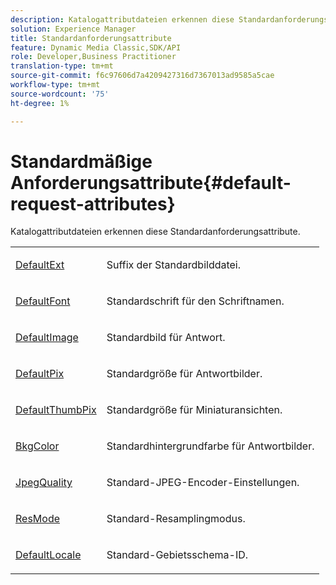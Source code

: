```yaml
---
description: Katalogattributdateien erkennen diese Standardanforderungsattribute.
solution: Experience Manager
title: Standardanforderungsattribute
feature: Dynamic Media Classic,SDK/API
role: Developer,Business Practitioner
translation-type: tm+mt
source-git-commit: f6c97606d7a4209427316d7367013ad9585a5cae
workflow-type: tm+mt
source-wordcount: '75'
ht-degree: 1%

---
```



# Standardmäßige Anforderungsattribute{#default-request-attributes}

Katalogattributdateien erkennen diese Standardanforderungsattribute.

<table id="table_129CE5F9711F44D2A90ADADF5EDC3BE4"> 
 <tbody> 
  <tr> 
   <td colname="col1"> <p><span class="codeph"><a href="../../../../../../is-api/image-catalog/image-serving-api-ref/c-image-catalog-reference/c-attributes-reference/r-defaultext.md#reference-1b96c71a253049ddaeae09892d3484a0" format="dita" scope="local"> DefaultExt</a></span> </p> </td> 
   <td colname="col2"> <p> Suffix der Standardbilddatei. </p> </td> 
  </tr> 
  <tr> 
   <td colname="col1"> <p><span class="codeph"><a href="../../../../../../is-api/image-catalog/image-serving-api-ref/c-image-catalog-reference/c-attributes-reference/r-defaultfont.md#reference-48b763ac254545e89a25c76ff7581107" format="dita" scope="local"> DefaultFont</a></span> </p> </td> 
   <td colname="col2"> <p> Standardschrift für den Schriftnamen. </p> </td> 
  </tr> 
  <tr> 
   <td colname="col1"> <p><span class="codeph"><a href="../../../../../../is-api/image-catalog/image-serving-api-ref/c-image-catalog-reference/c-attributes-reference/r-is-cat-defaultimage.md#reference-8e9900e129f54ed68462a3c2fc3bc433" format="dita" scope="local"> DefaultImage</a></span> </p> </td> 
   <td colname="col2"> <p> Standardbild für Antwort. </p> </td> 
  </tr> 
  <tr> 
   <td colname="col1"> <p><span class="codeph"><a href="../../../../../../is-api/image-catalog/image-serving-api-ref/c-image-catalog-reference/c-attributes-reference/r-defaultpix.md#reference-996b2c22b30f4fd9b970c84063306df1" format="dita" scope="local"> DefaultPix</a></span> </p> </td> 
   <td colname="col2"> <p> Standardgröße für Antwortbilder. </p> </td> 
  </tr> 
  <tr> 
   <td colname="col1"> <p><span class="codeph"><a href="../../../../../../is-api/image-catalog/image-serving-api-ref/c-image-catalog-reference/c-attributes-reference/r-defaultthumbpix.md#reference-cf52bb74bed2466e8bc8adb0cacd6141" format="dita" scope="local"> DefaultThumbPix</a></span> </p> </td> 
   <td colname="col2"> <p> Standardgröße für Miniaturansichten. </p> </td> 
  </tr> 
  <tr> 
   <td colname="col1"> <p><span class="codeph"><a href="../../../../../../is-api/image-catalog/image-serving-api-ref/c-image-catalog-reference/c-attributes-reference/r-bkgcolor.md#reference-ed53106ee50442d7a2dd3e1f60e6f0f8" format="dita" scope="local"> BkgColor</a></span> </p> </td> 
   <td colname="col2"> <p> Standardhintergrundfarbe für Antwortbilder. </p> </td> 
  </tr> 
  <tr> 
   <td colname="col1"> <p><span class="codeph"><a href="../../../../../../is-api/image-catalog/image-serving-api-ref/c-image-catalog-reference/c-attributes-reference/r-jpegquality.md#reference-4a879e7c46024c8a898a9fd226f9eb09" format="dita" scope="local"> JpegQuality</a></span> </p> </td> 
   <td colname="col2"> <p> Standard-JPEG-Encoder-Einstellungen. </p> </td> 
  </tr> 
  <tr> 
   <td colname="col1"> <p><span class="codeph"><a href="../../../../../../is-api/image-catalog/image-serving-api-ref/c-image-catalog-reference/c-attributes-reference/r-is-cat-resmode.md#reference-609095ef568743a086f28d87c54dafa2" format="dita" scope="local"> ResMode</a></span> </p> </td> 
   <td colname="col2"> <p> Standard-Resamplingmodus. </p> </td> 
  </tr> 
  <tr> 
   <td colname="col1"> <p><span class="codeph"><a href="../../../../../../is-api/image-catalog/image-serving-api-ref/c-image-catalog-reference/c-attributes-reference/r-defaultlocale.md#reference-69462ad9923f464f80c2c012342a6b6b" format="dita" scope="local"> DefaultLocale</a></span> </p> </td> 
   <td colname="col2"> <p> Standard-Gebietsschema-ID. </p> </td> 
  </tr> 
 </tbody> 
</table>

